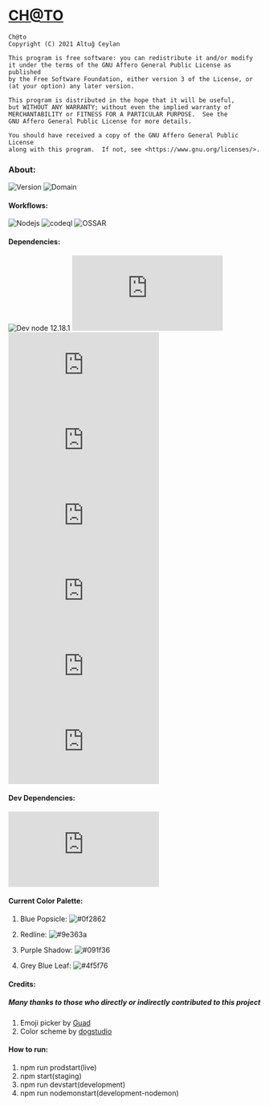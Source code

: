 <h1><a href="https://ch-to.com">CH@TO</a></h1>

    Ch@to
    Copyright (C) 2021 Altuğ Ceylan

    This program is free software: you can redistribute it and/or modify
    it under the terms of the GNU Affero General Public License as published
    by the Free Software Foundation, either version 3 of the License, or
    (at your option) any later version.

    This program is distributed in the hope that it will be useful,
    but WITHOUT ANY WARRANTY; without even the implied warranty of
    MERCHANTABILITY or FITNESS FOR A PARTICULAR PURPOSE.  See the
    GNU Affero General Public License for more details.

    You should have received a copy of the GNU Affero General Public License
    along with this program.  If not, see <https://www.gnu.org/licenses/>.

<h3>About:</h3>

![Version](https://img.shields.io/badge/CH%40TO-1.1.1--beta-success)
![Domain](https://img.shields.io/badge/Active%20Domain-ch--to.com-success)


<h4>Workflows:</h4>

![Nodejs](https://github.com/AranNomante/Ch-to/workflows/Node.js%20CI/badge.svg)
![codeql](https://github.com/AranNomante/Ch-to/workflows/CodeQL/badge.svg)
![OSSAR](https://github.com/AranNomante/Ch-to/workflows/OSSAR/badge.svg)


<h4>Dependencies:</h4>

![Dev node 12.18.1](https://img.shields.io/badge/Dev%20node-12.18.1-blue?logo=Node.js)
![express ^4.17.1](https://img.shields.io/badge/express-^4.17.1-blue?logo=Node.js)
![express-rate-limit](https://img.shields.io/badge/express--rate--limit-^5.2.3-blue?logo=Node.js)
![helmet ^4.2.0](https://img.shields.io/badge/helmet-^4.2.0-blue?logo=Node.js)
![socket.io ^3.0.4](https://img.shields.io/badge/socket.io-^3.0.4-blue?logo=Node.js)
![sanitize-html ^2.3.0](https://img.shields.io/badge/sanitize--html-^2.3.0-blue?logo=Node.js)
![express-slow-down ^1.4.0](https://img.shields.io/badge/express--slow--down-^1.4.0-blue?logo=Node.js)
![cross-env ^7.0.3](https://img.shields.io/badge/cross--env-^7.0.3-blue?logo=Node.js)

<h4>Dev Dependencies:</h4>

![nodemon ^2.0.6](https://img.shields.io/badge/nodemon-^2.0.6-blue?logo=Node.js)

<h4>Current Color Palette:</h4>

<ol>

<li>

  Blue Popsicle: ![#0f2862](https://via.placeholder.com/15/0f2862/000000?text=+)

</li>

<li>

  Redline: ![#9e363a](https://via.placeholder.com/15/9e363a/000000?text=+)

</li>

<li>

  Purple Shadow: ![#091f36](https://via.placeholder.com/15/091f36/000000?text=+)

</li>

<li>

  Grey Blue Leaf: ![#4f5f76](https://via.placeholder.com/15/4f5f76/000000?text=+)

</li>
</ol>


<h4>Credits:</h4>

<h5>Many thanks to those who directly or indirectly contributed to this project</h5>

<ol>
  <li>Emoji picker by <a href="https://github.com/Guad/simple-emoji-picker">Guad</a></li>
  <li>Color scheme by <a href="https://dogstudio.co/">dogstudio</a></li>
</ol>

<h4>How to run:</h4>

<ol>
<li>npm run prodstart(live)</li>
<li>npm start(staging)</li>
<li>npm run devstart(development)</li>
<li>npm run nodemonstart(development-nodemon)</li>
</ol>
